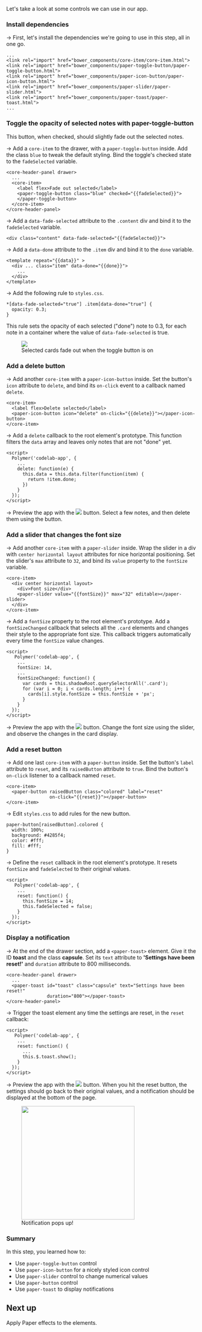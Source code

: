 <toc-element></toc-element>

Let's take a look at some controls we can use in our app.

### Install dependencies

&rarr; First, let's install the dependencies we're going to use in this step,
all in one go.

    ...
    <link rel="import" href="bower_components/core-item/core-item.html">
    <link rel="import" href="bower_components/paper-toggle-button/paper-toggle-button.html">
    <link rel="import" href="bower_components/paper-icon-button/paper-icon-button.html">
    <link rel="import" href="bower_components/paper-slider/paper-slider.html">
    <link rel="import" href="bower_components/paper-toast/paper-toast.html">
    ...

### Toggle the opacity of selected notes with paper-toggle-button

This button, when checked, should slightly fade out the selected notes.

&rarr; Add a `core-item` to the drawer, with a `paper-toggle-button` inside.
Add the class `blue` to tweak the default styling. Bind the toggle's checked state to the
`fadeSelected` variable.

    <core-header-panel drawer>
      ...
      <core-item>
        <label flex>Fade out selected</label>
        <paper-toggle-button class="blue" checked="{{fadeSelected}}">
        </paper-toggle-button>
      </core-item>
    </core-header-panel>

&rarr; Add a `data-fade-selected` attribute to the `.content` div and bind it to the `fadeSelected` variable.

    <div class="content" data-fade-selected="{{fadeSelected}}">

&rarr; Add a `data-done` attribute to the `.item` div and bind it to the `done` variable.

    <template repeat="{{data}}" >
      <div ... class="item" data-done="{{done}}">
        ...
      </div>
    </template>

&rarr; Add the following rule to `styles.css`.

    *[data-fade-selected="true"] .item[data-done="true"] {
      opacity: 0.3;
    }

This rule sets the opacity of each selected ("done") note to 0.3,
for each note in a container where the value of `data-fade-selected` is true.

<figure>
  <img src="img/s9-fade.png">
  <figcaption>Selected cards fade out when the toggle button is on</figcaption>
</figure>

### Add a delete button

&rarr; Add another `core-item` with a `paper-icon-button` inside.
Set the button's `icon` attribute to `delete`,
and bind its `on-click` event to a callback named `delete`.

    <core-item>
      <label flex>Delete selected</label>
      <paper-icon-button icon="delete" on-click="{{delete}}"></paper-icon-button>
    </core-item>

&rarr; Add a `delete` callback to the root element's prototype.
This function filters the `data` array
and leaves only notes that are not "done" yet.

    <script>
      Polymer('codelab-app', {
        ...
        delete: function(e) {
          this.data = this.data.filter(function(item) {
            return !item.done;
          })
        }
      });
    </script>

&rarr; Preview the app with the <img src="img/runbutton.png" class="icon"> button.
Select a few notes, and then delete them using the button.


### Add a slider that changes the font size

&rarr; Add another `core-item` with a `paper-slider` inside.
Wrap the slider in a div with `center horizontal layout` attributes for nice horizontal positioning.
Set the slider's `max` attribute to `32`,
and bind its `value` property to the `fontSize` variable.

    <core-item>
      <div center horizontal layout>
        <div>Font size</div>
        <paper-slider value="{{fontSize}}" max="32" editable></paper-slider>
      </div>
    </core-item>

&rarr; Add a `fontSize` property to the root element's prototype. Add a `fontSizeChanged`
callback that selects all the `.card` elements and changes their style to the appropriate font size.
This callback triggers automatically every time the `fontSize` value changes.

    <script>
       Polymer('codelab-app', {
        ...
        fontSize: 14,
        ...
        fontSizeChanged: function() {
          var cards = this.shadowRoot.querySelectorAll('.card');
          for (var i = 0; i < cards.length; i++) {
            cards[i].style.fontSize = this.fontSize + 'px';
          }
        }
      });
    </script>

&rarr; Preview the app with the <img src="img/runbutton.png" class="icon"> button.
Change the font size using the slider,
and observe the changes in the card display.


### Add a reset button

&rarr; Add one last `core-item` with a `paper-button` inside.
Set the button's `label` attribute to `reset`,
and its `raisedButton` attribute to `true`.
Bind the button's `on-click` listener to a callback named `reset`.

    <core-item>
      <paper-button raisedButton class="colored" label="reset"
                    on-click="{{reset}}"></paper-button>
    </core-item>

&rarr; Edit `styles.css` to add rules for the new button.

    paper-button[raisedButton].colored {
      width: 100%;
      background: #4285f4;
      color: #fff;
      fill: #fff;
    }

&rarr; Define the `reset` callback in the root element's prototype. It resets
`fontSize` and `fadeSelected` to their original values.

    <script>
       Polymer('codelab-app', {
        ...
        reset: function() {
          this.fontSize = 14;
          this.fadeSelected = false;
        }
      });
    </script>

### Display a notification

&rarr; At the end of the drawer section, add a `<paper-toast>` element.
Give it the ID **toast** and the class **capsule**. Set its `text` attribute to **'Settings have been reset!'**
and `duration` attribute to 800 milliseconds.

    <core-header-panel drawer>
      ...
      <paper-toast id="toast" class="capsule" text="Settings have been reset!"
                   duration="800"></paper-toast>
    </core-header-panel>

&rarr; Trigger the toast element any time the settings are reset, in the `reset` callback:

    <script>
       Polymer('codelab-app', {
        ...
        reset: function() {
          ...
          this.$.toast.show();
        }
      });
    </script>

&rarr; Preview the app with the <img src="img/runbutton.png" class="icon"> button.
When you hit the reset button, the settings should go back to their original values, and a notification should be displayed
at the bottom of the page.

<figure>
  <img src="img/s9-reset.png" height="300px;">
  <figcaption>Notification pops up!</figcaption>
</figure>

### Summary

In this step, you learned how to:

- Use `paper-toggle-button` control
- Use `paper-icon-button` for a nicely styled icon control
- Use `paper-slider` control to change numerical values
- Use `paper-button` control
- Use `paper-toast` to display notifications

## Next up

Apply Paper effects to the elements.

